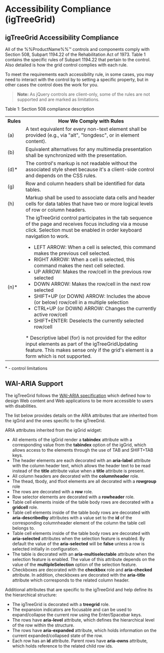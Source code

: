 ﻿<!--
|metadata|
{
    "fileName": "igtreegrid-accessibility-compliance",
    "controlName": "igTreeGrid",
    "tags": ["Grids","Section 508"]
}
|metadata|
-->

# Accessibility Compliance (igTreeGrid)

## igTreeGrid Accessibility Compliance

All of the %%ProductName%%™ controls and components comply with Section 508, Subpart 1194.22 of the Rehabilitation Act of 1973. Table 1 contains the specific rules of Subpart 1194.22 that pertain to the control. Also detailed is how the grid control complies with each rule.

To meet the requirements each accessibility rule, in some cases, you may need to interact with the control by to setting a specific property, but in other cases the control does the work for you.

> **Note:** As jQuery controls are client-only, some of the rules are not supported and are marked as limitations.
 
Table 1: Section 508 compliance description

<table class="table table-striped">
	<tbody>
		<tr>
			<th>Rules</th>
			<th>How We Comply with Rules</th>
		</tr>
		<tr>
			<td>(a)</td>
			<td>A text equivalent for every non-text element shall be provided (e.g., via "alt", "longdesc", or in element content).</td>
		</tr>
		<tr>
			<td>(b)</td>
			<td>Equivalent alternatives for any multimedia presentation shall be synchronized with the presentation.</td>
		</tr>
		<tr>
			<td>(d)*</td>
			<td>The control's markup is not readable without the associated style sheet because it's a client-side control and depends on the CSS rules.</td>
		</tr>
		<tr>
			<td>(g)</td>
			<td>Row and column headers shall be identified for data tables.</td>
		</tr>
		<tr>
			<td>(h)</td>
			<td>Markup shall be used to associate data cells and header cells for data tables that have two or more logical levels of row or column headers.</td>
		</tr>
		<tr>
			<td>(n)*</td>
			<td>The igTreeGrid control participates in the tab sequence of the page and receives focus including via a mouse click. Selection must be enabled in order keyboard navigation to work.<ul>
					<li>LEFT ARROW: When a cell is selected, this command makes the previous cell selected.</li>
					<li>RIGHT ARROW: When a cell is selected, this command makes the next cell selected.</li>
					<li>UP ARROW: Makes the row/cell in the previous row selected</li>
					<li>DOWN ARROW: Makes the row/cell in the next row selected</li>
					<li>SHIFT+UP (or DOWN) ARROW: Includes the above (or below) row/cell in a multiple selection</li>
					<li>CTRL+UP (or DOWN) ARROW: Changes the currently active row/cell</li>
					<li>SHIFT+ENTER: Deselects the currently selected row/cell</li>
				</ul>* Descriptive label (for) is not provided for the editor input elements as part of the igTreeGridUpdating feature. This makes sense only if the grid's element is a form which is not supported.</td>
		</tr>
	</tbody>
</table>

\* - control limitations
 
 
## <a id="wai-aria"></a> WAI-ARIA Support


The igTreeGrid follows the [WAI-ARIA specification](http://www.w3.org/TR/wai-aria/)  which defined how to design Web content and Web applications to be more accessible to users with disabilities.

The list below provides details on the ARIA attributes that are inherited from the igGrid and the ones specific to the igTreeGrid.

ARIA attributes inherited from the igGrid widget:
<ul>
<li>All elements of the igGrid render a <b>tabindex</b> attribute with a corresponding value from the <b>tabindex</b> option of the igGrid, which allows access to the elements through the use of TAB and SHIFT+TAB keys.</li>
<li> The header elements are each decorated with an <b>aria-label</b> attribute with the column header text, which allows the header text to be read instead of the <b>title</b> attribute value when a <b>title</b> attribute is present.</li>
<li> All column headers are decorated with the <b>columnheader</b> role.</li>
<li> The thead, tbody, and tfoot elements are all decorated with a <b>rowgroup</b> role</li>
<li> The rows are decorated with a <b>row</b> role.</li>
<li> Row selector elements are decorated with a <b>rowheader</b> role.</li>
<li> Table cell elements inside of the table body rows are decorated with a <b>gridcell</b> role. </li>
<li> Table cell elements inside of the table body rows are decorated with <b>aria-describedby</b> attributes with a value set to the <b>id</b> of the corresponding columnheader element of the column the table cell belongs to. </li>
<li> Table cell elements inside of the table body rows are decorated with <b>aria-selected</b> attributes when the selection feature is enabled. By default the value of the <b>aria-selected</b> will be <b>false</b> unless a row is selected initially in configuration.</li>
<li> The table is decorated with an <b>aria-multiselectable</b> attribute when the selection feature is enabled. The value of this attribute depends on the value of the <b>multipleSelection</b> option of the selection feature.</li>
<li> Checkboxes are decorated with the <b>checkbox</b> role and <b>aria-checked</b> attribute. In addition, checkboxes are decorated with the <b>aria-title</b> attribute which corresponds to the related column header.</li>
</ul>

Additional attributes that are specific to the igTreeGrid and help define its the hierarchical structure:
<ul>
<li>The igTreeGrid is decorated with a <b>treegrid</b> role.</li>
<li>The expansion indicators are focusable and can be used to expand/collapse the current row using the Enter/Spacebar keys.</li>
<li>The rows have <b>aria-level</b> attribute, which defines the hierarchical level of the row within the structure.
</li>
<li>The rows have <b>aria-expanded</b> attribute, which holds information on the current expanded/collapsed state of the row.</li>
<li>Each row has an <b>id</b> attribute. Parent rows have <b>aria-owns</b> attribute, which holds reference to the related child row ids.</li>
</ul>
